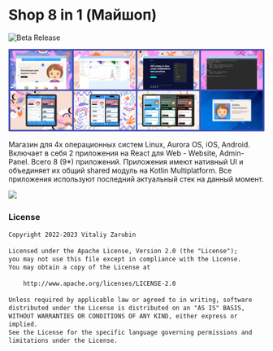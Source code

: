 Shop 8 in 1 (Майшоп)
===================

![Beta Release](https://img.shields.io/github/v/tag/keygenqt/km-shop?label=Release%20Beta&style=for-the-badge)

![all-preview.png](data%2Fcommon%2Fall-preview.png)

Магазин для 4x операционных систем Linux, Aurora OS, iOS, Android. 
Включает в себя 2 приложения на React для Web - Website, Admin-Panel. 
Всего 8 (9*) приложений. 
Приложения имеют нативный UI и объединяет их общий shared модуль на Kotlin Multiplatform. 
Все приложения используют последний актуальный стек на данный момент.

<p>
    <a href="https://keygenqt.github.io/km-shop/">
        <img src="data/see_more.gif" width="200"/>
    </a>
</p>

### License

```
Copyright 2022-2023 Vitaliy Zarubin

Licensed under the Apache License, Version 2.0 (the "License");
you may not use this file except in compliance with the License.
You may obtain a copy of the License at

    http://www.apache.org/licenses/LICENSE-2.0

Unless required by applicable law or agreed to in writing, software
distributed under the License is distributed on an "AS IS" BASIS,
WITHOUT WARRANTIES OR CONDITIONS OF ANY KIND, either express or implied.
See the License for the specific language governing permissions and
limitations under the License.
```
